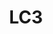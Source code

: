 ---
slug: LC3
title: "LC3"
description: "Smart Security Camera with Wall Light"
image: "/images/wifi-free/BC1-B1.png"
images:
  - url: "/images/wifi-free/BC1-B1.png"
    caption: "Front view"

features:
 - "700 lumens adjustable SMD LED lighting with 30,000 hours lifespan."
 - "4MP camera with 157° diagonal wide-angle lens for broad coverage."
 - "Infrared night vision up to 10 meters."
 - "Supports H.264/H.265 video compression at 30fps max."
 - "3D Digital Noise Reduction (DNR) and Wide Dynamic Range (WDR) for clear video."
 - "Built-in omnidirectional microphone and speaker with noise cancellation."
 - "AI-powered people detection smart alerts."
 - "Dual antennas for stable 2.4 GHz Wi-Fi connection."
 - "32GB built-in eMMC storage plus optional EZVIZ Cloud Storage."
 - "IP65-rated light and IP67-rated camera housing for durable outdoor use."

specification:
  model: "CS-LC3-A0"
  interface: "N/A"
  power_source: "N/A"
  energy_consumption: "30 watts maximum"
  network_port: "N/A"
  dimensions: "86 x 280 x 120 mm for Product and  156 x 152 x 320 mm For Package"
  package_size:	"N/A"
  net_weight: "1038 g"
price: "Contact Sales"

---
